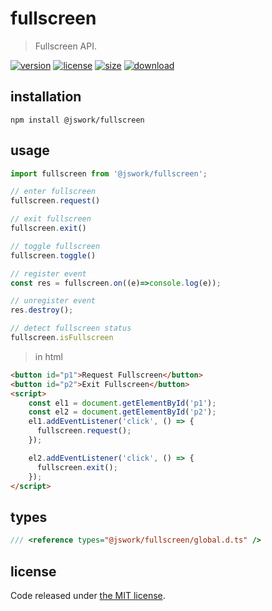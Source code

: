 # fullscreen
> Fullscreen API.

[![version][version-image]][version-url]
[![license][license-image]][license-url]
[![size][size-image]][size-url]
[![download][download-image]][download-url]

## installation
```shell
npm install @jswork/fullscreen
```

## usage
```js
import fullscreen from '@jswork/fullscreen';

// enter fullscreen
fullscreen.request()

// exit fullscreen
fullscreen.exit()

// toggle fullscreen
fullscreen.toggle()

// register event
const res = fullscreen.on((e)=>console.log(e));

// unregister event
res.destroy();

// detect fullscreen status
fullscreen.isFullscreen
```

> in html
```html
<button id="p1">Request Fullscreen</button>
<button id="p2">Exit Fullscreen</button>
<script>
    const el1 = document.getElementById('p1');
    const el2 = document.getElementById('p2');
    el1.addEventListener('click', () => {
      fullscreen.request();
    });

    el2.addEventListener('click', () => {
      fullscreen.exit();
    });
</script>
```

## types
```ts
/// <reference types="@jswork/fullscreen/global.d.ts" />
```

## license
Code released under [the MIT license](https://github.com/afeiship/fullscreen/blob/master/LICENSE.txt).

[version-image]: https://img.shields.io/npm/v/@jswork/fullscreen
[version-url]: https://npmjs.org/package/@jswork/fullscreen

[license-image]: https://img.shields.io/npm/l/@jswork/fullscreen
[license-url]: https://github.com/afeiship/fullscreen/blob/master/LICENSE.txt

[size-image]: https://img.shields.io/bundlephobia/minzip/@jswork/fullscreen
[size-url]: https://github.com/afeiship/fullscreen/blob/master/dist/index.min.js

[download-image]: https://img.shields.io/npm/dm/@jswork/fullscreen
[download-url]: https://www.npmjs.com/package/@jswork/fullscreen
